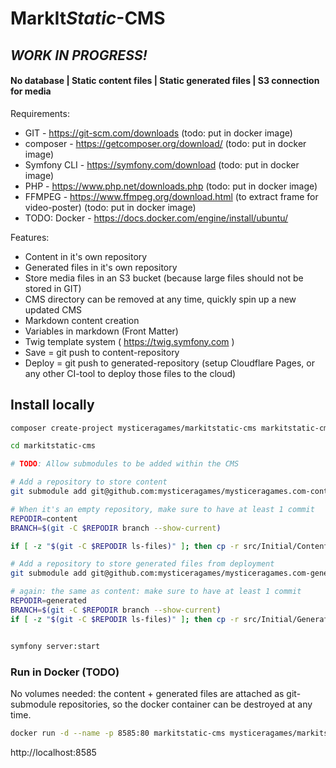 # **MarkIt***Static*-CMS

## *WORK IN PROGRESS!*

#### No database | Static content files | Static generated files | S3 connection for media

Requirements:

- GIT - https://git-scm.com/downloads (todo: put in docker image)
- composer - https://getcomposer.org/download/ (todo: put in docker image)
- Symfony CLI - https://symfony.com/download (todo: put in docker image)
- PHP - https://www.php.net/downloads.php (todo: put in docker image)
- FFMPEG - https://www.ffmpeg.org/download.html (to extract frame for video-poster) (todo: put in docker image)
- TODO: Docker - https://docs.docker.com/engine/install/ubuntu/

Features:

- Content in it's own repository
- Generated files in it's own repository
- Store media files in an S3 bucket (because large files should not be stored in GIT)
- CMS directory can be removed at any time, quickly spin up a new updated CMS
- Markdown content creation
- Variables in markdown (Front Matter)
- Twig template system ( https://twig.symfony.com )
- Save = git push to content-repository
- Deploy = git push to generated-repository (setup Cloudflare Pages, or any other CI-tool to deploy those files to the cloud)

## Install locally

```bash
composer create-project mysticeragames/markitstatic-cms markitstatic-cms "0.1.*"

cd markitstatic-cms

# TODO: Allow submodules to be added within the CMS

# Add a repository to store content
git submodule add git@github.com:mysticeragames/mysticeragames.com-content.git content

# When it's an empty repository, make sure to have at least 1 commit
REPODIR=content
BRANCH=$(git -C $REPODIR branch --show-current)

if [ -z "$(git -C $REPODIR ls-files)" ]; then cp -r src/Initial/Content $REPODIR && git -C $REPODIR add . && git -C $REPODIR commit -m "initial" && git -C $REPODIR push -u origin $BRANCH; fi

# Add a repository to store generated files from deployment
git submodule add git@github.com:mysticeragames/mysticeragames.com-generated.git generated

# again: the same as content: make sure to have at least 1 commit
REPODIR=generated
BRANCH=$(git -C $REPODIR branch --show-current)
if [ -z "$(git -C $REPODIR ls-files)" ]; then cp -r src/Initial/Generated $REPODIR && git -C $REPODIR add . && git -C $REPODIR commit -m "initial" && git -C $REPODIR push -u origin $BRANCH; fi


symfony server:start

```

### Run in Docker (TODO)

No volumes needed: the content + generated files are attached as git-submodule repositories, so the docker container can be destroyed at any time.

```bash
docker run -d --name -p 8585:80 markitstatic-cms mysticeragames/markitstatic-cms
```

http://localhost:8585

